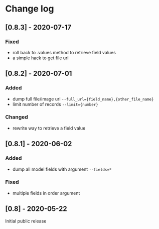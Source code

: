 # Change log

## [0.8.3] - 2020-07-17
### Fixed
- roll back to .values method to retrieve field values
- a simple hack to get file url

## [0.8.2] - 2020-07-01
### Added
- dump full file/image url `--full_url={field_name},{other_file_name}`
- limit number of records `--limit={number}`

### Changed
- rewrite way to retrieve a field value

## [0.8.1] - 2020-06-02
### Added
- dump all model fields with argument `--fields=*`

### Fixed
- multiple fields in order argument

## [0.8] - 2020-05-22

Initial public release